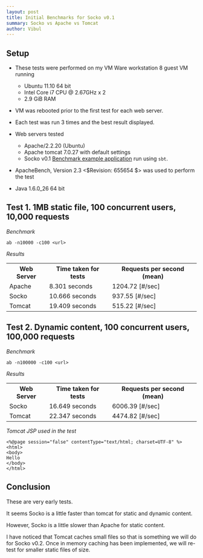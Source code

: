```yaml
---
layout: post
title: Initial Benchmarks for Socko v0.1
summary: Socko vs Apache vs Tomcat
author: Vibul
---
```


## Setup
 - These tests were performed on my VM Ware workstation 8 guest VM running
   - Ubuntu 11.10 64 bit
   - Intel Core i7 CPU @ 2.67GHz x 2
   - 2.9 GiB RAM

 - VM was rebooted prior to the first test for each web server.

 - Each test was run 3 times and the best result displayed.

 - Web servers tested
   - Apache/2.2.20 (Ubuntu)
   - Apache tomcat 7.0.27 with default settings
   - Socko v0.1 [Benchmark example application](https://github.com/mashupbots/socko/tree/master/socko-examples/src/main/scala/org/mashupbots/socko/examples/benchmark)
     run using `sbt`.
   
 - ApacheBench, Version 2.3 <$Revision: 655654 $> was used to perform the test
 
 - Java 1.6.0_26 64 bit
 
 
## Test 1. 1MB static file, 100 concurrent users, 10,000 requests

*Benchmark*

`ab -n10000 -c100 <url>`

*Results*
<table class="code">
  <tr>
    <th>Web Server</th>
    <th>Time taken for tests</th>
    <th>Requests per second (mean)</th>
  </tr>
  <tr>
    <td>Apache</td>
    <td>8.301 seconds</td>
    <td>1204.72 [#/sec] </td>
  </tr>
  <tr>
    <td>Socko</td>
    <td>10.666 seconds</td>
    <td>937.55 [#/sec] </td>
  </tr>
  <tr>
    <td>Tomcat</td>
    <td>19.409 seconds</td>
    <td>515.22 [#/sec] </td>
  </tr>
</table>


## Test 2. Dynamic content, 100 concurrent users, 100,000 requests

*Benchmark*

`ab -n100000 -c100 <url>`

*Results*
<table class="code">
  <tr>
    <th>Web Server</th>
    <th>Time taken for tests</th>
    <th>Requests per second (mean)</th>
  </tr>
  <tr>
    <td>Socko</td>
    <td>16.649 seconds</td>
    <td>6006.39 [#/sec] </td>
  </tr>
  <tr>
    <td>Tomcat</td>
    <td>22.347 seconds</td>
    <td>4474.82 [#/sec] </td>
  </tr>
</table>

*Tomcat JSP used in the test*

    <%@page session="false" contentType="text/html; charset=UTF-8" %>
    <html>
    <body>
    Hello
    </body>
    </html>

## Conclusion

These are very early tests.

It seems Socko is a little faster than tomcat for static and dynamic content.

However, Socko is a little slower than Apache for static content.

I have noticed that Tomcat caches small files so that is something we will do for Socko v0.2.
Once in memory caching has been implemented, we will re-test for smaller static files of size.




